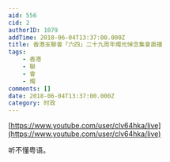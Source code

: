 ```yaml
---
aid: 556
cid: 2
authorID: 1079
addTime: 2018-06-04T13:37:00.000Z
title: 香港支聯會「六四」二十九周年燭光悼念集會直播
tags:
    - 香港
    - 聯
    - 會
    - 燭
comments: []
date: 2018-06-04T13:37:00.000Z
category: 时政
---
```


[https://www.youtube.com/user/clv64hka/live](https://www.youtube.com/user/clv64hka/live)

听不懂粤语。
